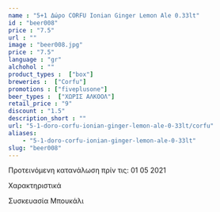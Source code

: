 ```yaml
---
name : "5+1 Δώρο CORFU Ionian Ginger Lemon Ale 0.33lt"
id : "beer008"
price : "7.5"
url : ""
image : "beer008.jpg"
price : "7.5"
language : "gr"
alchohol : ""
product_types :  ["box"]
breweries :  ["Corfu"]
promotions : ["fiveplusone"]
beer_types :  ["ΧΩΡΙΣ ΑΛΚΟΟΛ"]
retail_price : "9"
discount : "1.5"
description_short : ""
url: "5-1-doro-corfu-ionian-ginger-lemon-ale-0-33lt/corfu"
aliases: 
    - "5-1-doro-corfu-ionian-ginger-lemon-ale-0-33lt"
slug: "beer008"
---
```


Προτεινόμενη κατανάλωση πρίν τις: 01 05 2021

Χαρακτηριστικά

Συσκευασία
Μπουκάλι